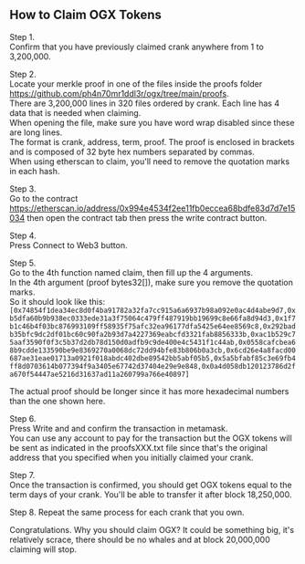 
## How to Claim OGX Tokens

Step 1.  
Confirm that you have previously claimed crank anywhere from 1 to 3,200,000.  

Step 2.  
Locate your merkle proof in one of the files inside the proofs folder https://github.com/ph4n70mr1ddl3r/ogx/tree/main/proofs.  
There are 3,200,000 lines in 320 files ordered by crank. Each line has 4 data that is needed when claiming.  
When opening the file, make sure you have word wrap disabled since these are long lines.  
The format is crank, address, term, proof. The proof is enclosed in brackets and is composed of 32 byte hex numbers separated by commas.  
When using etherscan to claim, you'll need to remove the quotation marks in each hash.  

Step 3.  
Go to the contract https://etherscan.io/address/0x994e4534f2ee11fb0eccea68bdfe83d7d7e15034 then open the contract tab then press the write contract button. 

Step 4.  
Press Connect to Web3 button.  

Step 5.  
Go to the 4th function named claim, then fill up the 4 arguments.  
In the 4th argument (proof bytes32[]), make sure you remove the quotation marks.  
So it should look like this:  
`[0x74854f1dea34ec8d0f4ba91782a32fa7cc915a6a6937b98a092e0ac4d4abe9d7,0xb5dfa60b9b938ec0333ede31a3f75064c479ff487919bb19699c8e66fa8d94d3,0x1f7b1c46b4f03bc876993109ff58935f75afc32ea96177dfa5425e64ee8569c8,0x292badb35bfc9dc2df01bc60c90fa2b93d7a4227369eabcfd3321fab8856333b,0xac1b529c75aaf3590f0f3c5b37d2db78d150d0adfb9c9de400e4c5431f1c44ab,0x0558cafcbea68b9cdde133590be9e8369270a0068dc72dd94bfe83b806b0a3cb,0x6cd26e4a8facd00687ae31eae01713a0921f018abdc402dbe89542bb5abf05b5,0x5a5bfabf85c3e69fb4ff8d0703614b077394f9a3405e67742d37404e29e9e848,0x0a4d058db120123786d2fa670f54447ae5216d31637ad11a260799a766e40897]`

The actual proof should be longer since it has more hexadecimal numbers than the one shown here.  

Step 6.  
Press Write and and confirm the transaction in metamask.  
You can use any account to pay for the transaction but the OGX tokens will be sent as indicated in the proofsXXX.txt file since that's the original address that you specified when you initially claimed your crank.  

Step 7.  
Once the transaction is confirmed, you should get OGX tokens equal to the term days of your crank. You'll be able to transfer it after block 18,250,000.  

Step 8.
Repeat the same process for each crank that you own.  

Congratulations.
Why you should claim OGX? It could be something big, it's relatively scrace, there should be no whales and at block 20,000,000 claiming will stop.  
